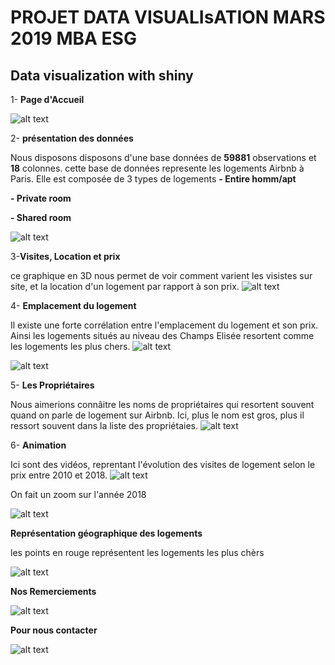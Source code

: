 # PROJET DATA VISUALIsATION MARS 2019 MBA ESG
## Data visualization with shiny
1- **Page d'Accueil**  

![alt text](accueil1.png)

2- **présentation des données**  

Nous disposons disposons d'une base données de **59881** observations et **18** colonnes. cette base de données represente les logements Airbnb à Paris.
Elle est composée de 3 types de logements
**- Entire homm/apt**  

**- Private room**  

**- Shared room**  

![alt text](presentation2.png)

3-**Visites, Location et prix**  

ce graphique en 3D nous permet de voir comment varient les visistes sur site, et la location d'un logement par rapport à son prix.
![alt text](prix3.png)

4- **Emplacement du logement**  

Il existe une forte corrélation entre l'emplacement du logement et son prix. 
Ainsi les logements situés au niveau des Champs Elisée resortent comme les logements les plus chers. 
![alt text](prix4.png)

![alt text](prix55.png)  

5- **Les Propriétaires**  

Nous aimerions connâitre les noms de propriétaires qui resortent souvent quand on parle de logement sur Airbnb.
Ici, plus le nom est gros, plus il ressort souvent dans la liste des propriétaies.
![alt text](proprio6.png)  


6- **Animation**  

Ici sont des vidéos, reprentant l'évolution des visites de logement selon le prix entre 2010 et 2018.
![alt text](anim7.png)  

 
 On fait un zoom sur l'année 2018  
 
![alt text](anim8.png)

 **Représentation géographique des logements**  
 
 les points en rouge représentent les logements les plus chèrs   
 
![alt text](geo9.png)  


**Nos Remerciements**  

![alt text](merci10.png)  


**Pour nous contacter**  

![alt text](contact11.png)

